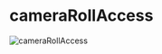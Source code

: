 # cameraRollAccess
![cameraRollAccess](https://github.com/anthrgrnwrld/cameraRollAccess/blob/master/CameraRollAccess/cameraRollAccess.gif)
